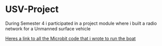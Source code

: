 # USV-Project


During Semester 4 i participated in a project module where i built a radio network for a Unmanned surface vehicle 


<a href="https://github.com/Applied-Robotics-USV">Heres a link to all the Microbit code that i wrote to run the boat</a>
